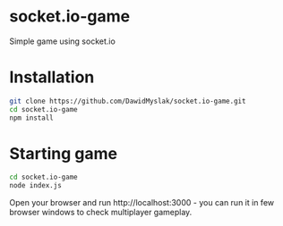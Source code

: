 # socket.io-game
Simple game using socket.io

# Installation

```bash
git clone https://github.com/DawidMyslak/socket.io-game.git
cd socket.io-game
npm install
```

# Starting game

```bash
cd socket.io-game
node index.js
```

Open your browser and run http://localhost:3000 - you can run it in few browser windows to check multiplayer gameplay.